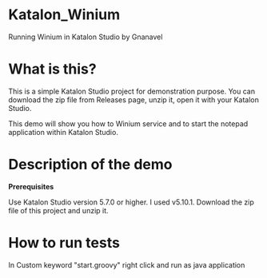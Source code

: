 # Katalon_Winium
Running Winium in Katalon Studio
by Gnanavel

# What is this?
This is a simple Katalon Studio project for demonstration purpose. You can download the zip file from Releases page, unzip it, open it with your Katalon Studio.

This demo will show you how to Winium service and to start the notepad application within Katalon Studio.

# Description of the demo
**Prerequisites**

Use Katalon Studio version 5.7.0 or higher. I used v5.10.1.
Download the zip file of this project and unzip it.

# How to run tests
In Custom keyword "start.groovy" right click and run as java application
